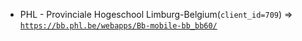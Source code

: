  - PHL - Provinciale Hogeschool Limburg-Belgium(`client_id=709`) => [`https://bb.phl.be/webapps/Bb-mobile-bb_bb60/`](https://bb.phl.be/webapps/Bb-mobile-bb_bb60/)
